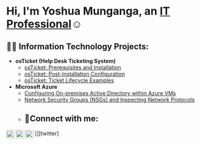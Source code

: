 <h1>Hi, I'm Yoshua Munganga, an <a href="https://linkedin.com/in/Yoshua Munganga">IT Professional</a>☺</h1>

<h2>👨‍💻 Information Technology Projects:</h2>

- <b>osTicket (Help Desk Ticketing System)</b>
  - [osTicket: Prerequisites and Installation](https://github.com/Yoshua-Munganga/osticket-prereqs)
  - [osTicket: Post-Installation Configuration](https://github.com/Yoshua-Munganga/post-install-config)
  - [osTicket: Ticket Lifecycle Examples](https://github.com/Yoshua-Munganga/ticket-lifecycle)
- <b>Microsoft Azure</b>
  - [Configuring On-premises Active Directory within Azure VMs](https://github.com/Yoshua-Munganga/configure-ad)
  - [Network Security Groups (NSGs) and Inspecting Network Protocols](https://github.com/Yoshua-Munganga/azure-network-protocols)
  - <h2>🤳Connect with me:</h2>

[<img align="left" alt="Josh | Twitter" width="22px" src="https://cdn.jsdelivr.net/npm/simple-icons@v3/icons/twitter.svg" />][twitter]
[<img align="left" alt="Josh | LinkedIn" width="22px" src="https://cdn.jsdelivr.net/npm/simple-icons@v3/icons/linkedin.svg" />][linkedin]
[<img align="left" alt="Josh | Instagram" width="22px" src="https://cdn.jsdelivr.net/npm/simple-icons@v3/icons/instagram.svg" />][instagram]

[instagram]: https://www.instagram.com/Josh
[linkedin]: https://www.linkedin.com/search/results/all/?heroEntityKey=urn%3Ali%3Afsd_profile%3AACoAADZgqecBItQCmSE2_GOrhyaabuZW7d6UTJg&keywords=Yoshua%20Munganga&origin=ENTITY_SEARCH_HOME_HISTORY&sid=EFh
